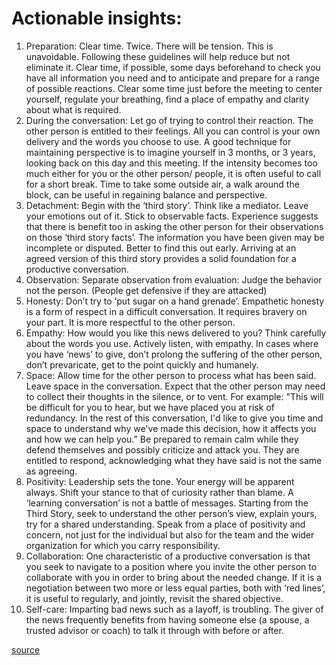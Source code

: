 # Actionable insights:

1. Preparation: Clear time. Twice. There will be tension. This is unavoidable. Following these guidelines will help reduce but not eliminate it. Clear time, if possible, some days beforehand to check you have all information you need and to anticipate and prepare for a range of possible reactions. Clear some time just before the meeting to center yourself, regulate your breathing, find a place of empathy and clarity about what is required.
2. During the conversation: Let go of trying to control their reaction. The other person is entitled to their feelings. All you can control is your own delivery and the words you choose to use. A good technique for maintaining perspective is to imagine yourself in 3 months, or 3 years, looking back on this day and this meeting.  If the intensity becomes too much either for you or the other person/ people, it is often useful to call for a short break. Time to take some outside air, a walk around the block, can be useful in regaining balance and perspective. 
3. Detachment: Begin with the ‘third story’. Think like a mediator. Leave your emotions out of it. Stick to observable facts. Experience suggests that there is benefit too in asking the other person for their observations on those ‘third story facts’. The information you have been given may be incomplete or disputed. Better to find this out early. Arriving at an agreed version of this third story provides a solid foundation for a productive conversation.
4. Observation: Separate observation from evaluation: Judge the behavior not the person. (People get defensive if they are attacked)
5. Honesty: Don’t try to ‘put sugar on a hand grenade’. Empathetic honesty is a form of respect in a difficult conversation. It requires bravery on your part. It is more respectful to the other person.
6. Empathy: How would you like this news delivered to you? Think carefully about the words you use. Actively listen, with empathy. In cases where you have ‘news’ to give, don’t prolong the suffering of the other person, don’t prevaricate, get to the point quickly and humanely.
7. Space: Allow time for the other person to process what has been said. Leave space in the conversation. Expect that the other person may need to collect their thoughts in the silence, or to vent.  For example: "This will be difficult for you to hear, but we have placed you at risk of redundancy. In the rest of this conversation, I'd like to give you time and space to understand why we've made this decision, how it affects you and how we can help you.” Be prepared to remain calm while they defend themselves and possibly criticize and attack you. They are entitled to respond, acknowledging what they have said is not the same as agreeing.
8. Positivity: Leadership sets the tone. Your energy will be apparent always. Shift your stance to that of curiosity rather than blame. A ‘learning conversation’ is not a battle of messages. Starting from the Third Story, seek to understand the other person’s view, explain yours, try for a shared understanding. Speak from a place of positivity and concern, not just for the individual but also for the team and the wider organization for which you carry responsibility.
9. Collaboration: One characteristic of a productive conversation is that you seek to navigate to a position where you invite the other person to collaborate with you in order to bring about the needed change. If it is a negotiation between two more or less equal parties, both with ‘red lines’, it is useful to regularly, and jointly, revisit the shared objective.
10. Self-care: Imparting bad news such as a layoff, is troubling. The giver of the news frequently benefits from having someone else (a spouse, a trusted advisor or coach) to talk it through with before or after.

[source](https://www.odgersinterim.com/uk/who-we-are/intelligence/we-need-to-talk-navigating-difficult-conversations-at-work-4969/)
